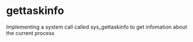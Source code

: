# gettaskinfo
Implementing a system call called sys_gettaskinfo to get infomation about the current process

